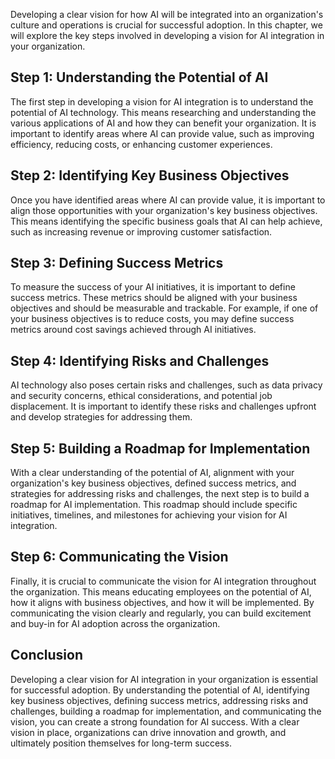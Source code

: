
Developing a clear vision for how AI will be integrated into an organization's culture and operations is crucial for successful adoption. In this chapter, we will explore the key steps involved in developing a vision for AI integration in your organization.

Step 1: Understanding the Potential of AI
-----------------------------------------

The first step in developing a vision for AI integration is to understand the potential of AI technology. This means researching and understanding the various applications of AI and how they can benefit your organization. It is important to identify areas where AI can provide value, such as improving efficiency, reducing costs, or enhancing customer experiences.

Step 2: Identifying Key Business Objectives
-------------------------------------------

Once you have identified areas where AI can provide value, it is important to align those opportunities with your organization's key business objectives. This means identifying the specific business goals that AI can help achieve, such as increasing revenue or improving customer satisfaction.

Step 3: Defining Success Metrics
--------------------------------

To measure the success of your AI initiatives, it is important to define success metrics. These metrics should be aligned with your business objectives and should be measurable and trackable. For example, if one of your business objectives is to reduce costs, you may define success metrics around cost savings achieved through AI initiatives.

Step 4: Identifying Risks and Challenges
----------------------------------------

AI technology also poses certain risks and challenges, such as data privacy and security concerns, ethical considerations, and potential job displacement. It is important to identify these risks and challenges upfront and develop strategies for addressing them.

Step 5: Building a Roadmap for Implementation
---------------------------------------------

With a clear understanding of the potential of AI, alignment with your organization's key business objectives, defined success metrics, and strategies for addressing risks and challenges, the next step is to build a roadmap for AI implementation. This roadmap should include specific initiatives, timelines, and milestones for achieving your vision for AI integration.

Step 6: Communicating the Vision
--------------------------------

Finally, it is crucial to communicate the vision for AI integration throughout the organization. This means educating employees on the potential of AI, how it aligns with business objectives, and how it will be implemented. By communicating the vision clearly and regularly, you can build excitement and buy-in for AI adoption across the organization.

Conclusion
----------

Developing a clear vision for AI integration in your organization is essential for successful adoption. By understanding the potential of AI, identifying key business objectives, defining success metrics, addressing risks and challenges, building a roadmap for implementation, and communicating the vision, you can create a strong foundation for AI success. With a clear vision in place, organizations can drive innovation and growth, and ultimately position themselves for long-term success.
